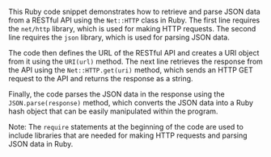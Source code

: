 
This Ruby code snippet demonstrates how to retrieve and parse JSON data from a RESTful API using the `Net::HTTP` class in Ruby. The first line requires the `net/http` library, which is used for making HTTP requests. The second line requires the `json` library, which is used for parsing JSON data.

The code then defines the URL of the RESTful API and creates a URI object from it using the `URI(url)` method. The next line retrieves the response from the API using the `Net::HTTP.get(uri)` method, which sends an HTTP GET request to the API and returns the response as a string.

Finally, the code parses the JSON data in the response using the `JSON.parse(response)` method, which converts the JSON data into a Ruby hash object that can be easily manipulated within the program.

Note: The `require` statements at the beginning of the code are used to include libraries that are needed for making HTTP requests and parsing JSON data in Ruby.
